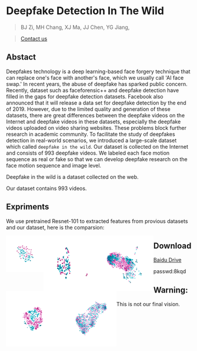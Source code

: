 # Deepfake Detection In The Wild
>BJ Zi, MH Chang, XJ Ma, JJ Chen, YG Jiang,

>[Contact us](19210240030@fudan.edu.cn)
##  Abstact
   Deepfakes technology is a deep learning-based face forgery technique that can replace one's face with another's face, which we usually call 'AI face swap.' In recent years, the abuse of deepfake has sparked public concern.
Recently, dataset such as faceforensic++ and deepfake detection have filled in the gaps for deepfake detection datasets. Facebook also announced that it will release a data set for deepfake detection by the end of 2019.
However, due to the limited quality and generation of these datasets, there are great differences between the deepfake videos on the Internet and deepfake videos in these datasets, especially the deepfake videos uploaded on video sharing websites. These problems block further research in academic community.
To facilitate the study of deepfakes detection in real-world scenarios, we introduced a large-scale dataset which called `deepfake in the wild`. Our dataset is collected on the Internet and consists of 993 deepfake videos. We labeled each face motion sequence as real or fake so that we can develop deepfake research on the face motion sequence and image level.


Deepfake in the wild is a dataset collected on the web.

Our dataset contains 993 videos.


## Expriments
We use pretrained Resnet-101 to extracted features from provious datasets and our dataset, here is the comparsion:

<p align="center">
<img src="./TT_low.png" width="20%" height="20%" alt="Deepfake-TIMIT_low" align="left">
<img src="./TT_high.png" width="150" height="150" alt="Deepfake-TIMIT_high" align="left">
<img src="./FF3.png" width="150" height="150" alt="FaceForensics++" align="left">
<img src="./DD.png" width="150" height="150" alt="DeepfakeDetection" align="left">
<img src="./DW.png" width="150" height="150" alt="Deepfake in the wild" align="left">
</p>

## Download
[Baidu Drive](https://pan.baidu.com/s/1bYsie4Sz9vDWerBfGTyNxg)

passwd:8kqd


## Warning: 
This is not our final vision.
